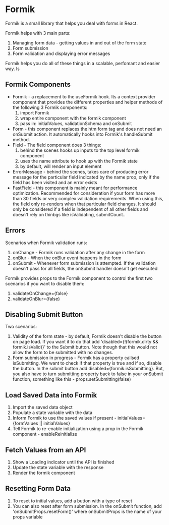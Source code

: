 # Formik

Formik is a small library that helps you deal with forms in React.

Formik helps with 3 main parts:

1. Managing form data - getting values in and out of the form state
2. Form submission
3. Form validation and displaying error messages

Formik helps you do all of these things in a scalable, perfomant and easier way.
ls

## Formik Components

* Formik - a replacement to the useFormik hook. Its a context provider component that provides the different properties and helper methods of the following 3 Formik components:
  1. import Formik
  2. wrap entire component with the formik component
  3. pass in: initialValues, validationSchema and onSubmit
* Form - this component replaces the htm form tag and does not need an onSubmit action. It automatically hooks into Formik's handleSubmit method.
* Field - The field component does 3 things:
  1. behind the scenes hooks up inputs to the top level formik component
  2. uses the name attribute to hook up with the Formik state
  3. by default, will render an input element
* ErrorMessage - behind the scenes, takes care of producing error message for the particular field indicated by the name prop, only if the field has been visited and an error exists
* FastField - this component is mainly meant for performance optimization. Recommended for consideration if your form has more than 30 fields or very complex validation requirements. When using this, the field only re-renders when that particular field changes. It should only be considered if a field is independent of all other fields and doesn't rely on thinbgs like isValidating, submitCount..

## Errors

Scenarios when Formik validation runs:
1. onChange - Formik runs validation after any change in the form
2. onBlur - When the onBlur event happens in the form
3. onSubmit - Whenever form submission is attempted. If the validation doesn't pass for all fields, the onSubmit handler doesn't get executed

Formik provides props to the Formik component to control the first two scenarios if you want to disable them:
1. validateOnChange={false}
2. validateOnBlur={false}

## Disabling Submit Button

Two scenarios:
1. Validity of the form state - by default, Formik doesn't disable the button on page load. If you want it to do that add 'disabled={!(formik.dirty && formik.isValid)}' to the Submit button. Note though that this would not allow the form to be submitted with no changes.
2. Form submission in progress - Formik has a property callsed isSubmitting. We want to check if that property is true and if so, disable the button. In the submit button add disabled={formik.isSubmitting}. But, you also have to turn submitting property back to false in your onSubmit function, something like this - props.setSubmitting(false)

## Load Saved Data into Formik
1. Import the saved data object
2. Populate a state variable with the data
3. Inform Formik to use the saved values if present - initialValues={formValues || initialValues}
4. Tell Formik to re-enable initialization using a prop in the Formik component - enableReinitialize

## Fetch Values from an API
1. Show a Loading indicator until the API is finished
2. Update the state variable with the response
3. Render the formik component

## Resetting Form Data
1. To reset to initial values, add a button with a type of reset
2. You can also reset after form submission. In the onSubmit function, add 'onSubmitProps.resetForm()' where onSubmitProps is the name of your props variable